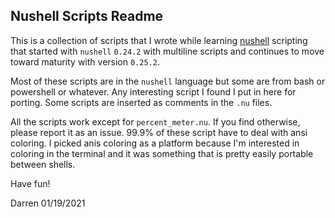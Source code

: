 ## Nushell Scripts Readme

This is a collection of scripts that I wrote while learning [nushell](https://github.com/nushell/nushell) scripting that started with `nushell` `0.24.2` with multiline scripts and continues to move toward maturity with version `0.25.2`.

Most of these scripts are in the `nushell` language but some are from bash or powershell or whatever. Any interesting script I found I put in here for porting. Some scripts are inserted as comments in the `.nu` files.

All the scripts work except for `percent_meter.nu`. If you find otherwise, please report it as an issue.  99.9% of these script have to deal with ansi coloring. I picked anis coloring as a platform because I'm interested in coloring in the terminal and it was something that is pretty easily portable between shells.

Have fun!

Darren 01/19/2021